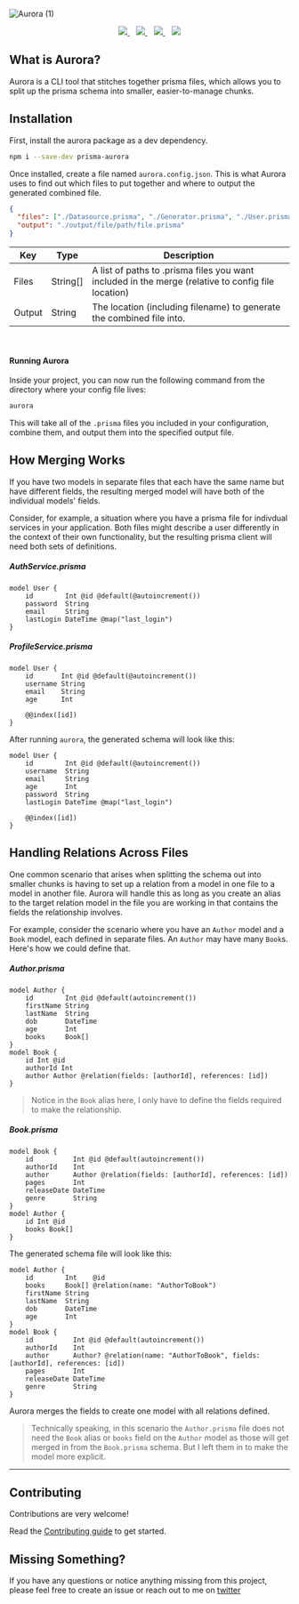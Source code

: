![Aurora (1)](https://user-images.githubusercontent.com/18456526/147911028-46df0f91-5e8b-465d-90c2-c5efdbd281dd.png)

<div align="center">
  <a href="https://www.npmjs.com/package/prisma-aurora">
    <img src="https://img.shields.io/npm/dt/prisma-aurora.svg?style=flat" />
  </a>
  <span>&nbsp;&nbsp;</span>
  <a href="https://slack.prisma.io/">
    <img src="https://img.shields.io/npm/v/prisma-aurora.svg?style=flat" />
  </a>
  <span>&nbsp;&nbsp;</span>
  <a href="https://github.com/sabinadams/aurora/actions/workflows/node.js.yml">
    <img src="https://github.com/sabinadams/aurora/actions/workflows/node.js.yml/badge.svg" />
  </a>
  <span>&nbsp;&nbsp;</span>
  <a href="https://github.com/sabinadams/aurora/actions/workflows/codeql-analysis.yml">
    <img src="https://github.com/sabinadams/aurora/actions/workflows/codeql-analysis.yml/badge.svg" />
  </a>
</div>

## What is Aurora?

Aurora is a CLI tool that stitches together prisma files, which allows you to split up the prisma schema into smaller, easier-to-manage chunks.

## Installation

First, install the aurora package as a dev dependency.

```sh
npm i --save-dev prisma-aurora
```

Once installed, create a file named `aurora.config.json`. This is what Aurora uses to find out which files to put together and where to output the generated combined file.

```json
{
  "files": ["./Datasource.prisma", "./Generator.prisma", "./User.prisma", "./Profile.prisma"],
  "output": "./output/file/path/file.prisma"
}
```

| Key    | Type     | Description                                                                                        |
| ------ | -------- | -------------------------------------------------------------------------------------------------- |
| Files  | String[] | A list of paths to .prisma files you want included in the merge (relative to config file location) |
| Output | String   | The location (including filename) to generate the combined file into.                              |

<br>

#### Running Aurora

Inside your project, you can now run the following command from the directory where your config file lives:

```sh
aurora
```

This will take all of the `.prisma` files you included in your configuration, combine them, and output them into the specified output file.

## How Merging Works

If you have two models in separate files that each have the same name but have different fields, the resulting merged model will have both of the individual models' fields.

Consider, for example, a situation where you have a prisma file for indivdual services in your application. Both files might describe a user differently in the context of their own functionality, but the resulting prisma client will need both sets of definitions.

##### AuthService.prisma

```prisma
model User {
    id        Int @id @default(@autoincrement())
    password  String
    email     String
    lastLogin DateTime @map("last_login")
}
```

##### ProfileService.prisma

```prisma
model User {
    id       Int @id @default(@autoincrement())
    username String
    email    String
    age      Int

    @@index([id])
}
```

After running `aurora`, the generated schema will look like this:

```prisma
model User {
    id        Int @id @default(@autoincrement())
    username  String
    email     String
    age       Int
    password  String
    lastLogin DateTime @map("last_login")

    @@index([id])
}
```

## Handling Relations Across Files

One common scenario that arises when splitting the schema out into smaller chunks is having to set up a relation from a model in one file to a model in another file. Aurora will handle this as long as you create an alias to the target relation model in the file you are working in that contains the fields the relationship involves.

For example, consider the scenario where you have an `Author` model and a `Book` model, each defined in separate files. An `Author` may have many `Book`s. Here's how we could define that.

##### Author.prisma

```prisma
model Author {
    id        Int @id @default(autoincrement())
    firstName String
    lastName  String
    dob       DateTime
    age       Int
    books     Book[]
}
model Book {
    id Int @id
    authorId Int
    author Author @relation(fields: [authorId], references: [id])
}
```

> Notice in the `Book` alias here, I only have to define the fields required to make the relationship.

##### Book.prisma

```prisma
model Book {
    id          Int @id @default(autoincrement())
    authorId    Int
    author      Author @relation(fields: [authorId], references: [id])
    pages       Int
    releaseDate DateTime
    genre       String
}
model Author {
    id Int @id
    books Book[]
}
```

The generated schema file will look like this:

```prisma
model Author {
    id        Int    @id
    books     Book[] @relation(name: "AuthorToBook")
    firstName String
    lastName  String
    dob       DateTime
    age       Int
}
model Book {
    id          Int @id @default(autoincrement())
    authorId    Int
    author      Author? @relation(name: "AuthorToBook", fields: [authorId], references: [id])
    pages       Int
    releaseDate DateTime
    genre       String
}
```

Aurora merges the fields to create one model with all relations defined.

> Technically speaking, in this scenario the `Author.prisma` file does not need the `Book` alias or `books` field on the `Author` model as those will get merged in from the `Book.prisma` schema. But I left them in to make the model more explicit.

---

## Contributing

Contributions are very welcome!

Read the [Contributing guide](https://github.com/sabinadams/aurora/blob/master/CONTRIBUTING.md) to get started.

## Missing Something?

If you have any questions or notice anything missing from this project, please feel free to create an issue or reach out to me on [twitter](https://twitter.com/sabinthedev)

